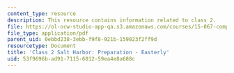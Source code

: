```yaml
---
content_type: resource
description: This resource contains information related to class 2.
file: https://ol-ocw-studio-app-qa.s3.amazonaws.com/courses/15-067-competitive-decision-making-and-negotiation-spring-2011/53f9696bad917115601259ea4e8a688c_MIT15_067S11_Cl2_Sa_H_PR-E.pdf
file_type: application/pdf
parent_uid: 0ebbd238-3ebb-f9f8-921b-159023f2ff9d
resourcetype: Document
title: 'Class 2 Salt Harbor: Preparation - Easterly'
uid: 53f9696b-ad91-7115-6012-59ea4e8a688c
---
```

